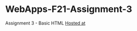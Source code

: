 # WebApps-F21-Assignment-3
Assignment 3 - Basic HTML
<a href = "https://44-563-webapps-f21.github.io/webapps-f21-assignment-3-nagireddyakhilredddy/">Hosted at</a>